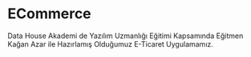 # ECommerce
Data House Akademi de Yazılım Uzmanlığı Eğitimi Kapsamında Eğitmen Kağan Azar ile Hazırlamış Olduğumuz E-Ticaret Uygulamamız.
